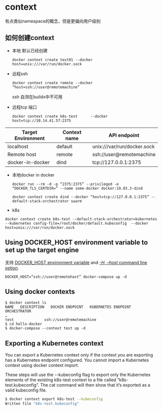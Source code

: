 # context

有点类似namespace的概念，但是更偏向用户级别

## 如何创建context

- 本地
  默认已经创建

  `docker context create test01 --docker host=unix:///var/run/docker.sock`

- 远程ssh

  `docker context create remote ‐‐docker “host=ssh://user@remotemachine”`

  ssh 自测在buildx中不可用

- 远程tcp 端口

  `docker context create k8s-test      --docker host=tcp://10.14.41.57:2375`

| **Target Environment** | **Context name** | **API endpoint**            |
| ---------------------- | ---------------- | --------------------------- |
| localhost              | default          | unix:///var/run/docker.sock |
| Remote host            | remote           | ssh://user@remotemachine    |
| docker-in-docker       | dind             | tcp://127.0.0.1:2375        |

- 本地docker in docker

  `docker run ‐‐rm -d -p “2375:2375” ‐‐privileged -e “DOCKER_TLS_CERTDIR=” ‐‐name some-docker docker:19.03.3-dind`

  `docker context create dind ‐‐docker “host=tcp://127.0.0.1:2375” ‐‐default-stack-orchestrator swarm`

- k8s

`docker context create k8s-test --default-stack-orchestrator=kubernetes   --kubernetes config-file=/root/docker/default.kubeconfig  --docker host=unix:///var/run/docker.sock`

## Using DOCKER_HOST environment variable to set up the target engine

支持 [DOCKER_HOST environment variable](https://docs.docker.com/engine/reference/commandline/cli/#environment-variables) and [*-H, –host* command line option](https://docs.docker.com/compose/reference/overview/).

```
DOCKER_HOST=“ssh://user@remotehost” docker-compose up -d
```

## Using docker contexts

```
$ docker context ls
NAME   DESCRIPTION   DOCKER ENDPOINT   KUBERNETES ENDPOINT   ORCHESTRATOR
…
test              ssh://user@remotemachine
$ cd hello-docker
$ docker-compose ‐‐context test up -d
```

## Exporting a Kubernetes context

  You can export a Kubernetes context only if the context you are exporting has a Kubernetes endpoint configured. You cannot import a Kubernetes context using docker context import.

These steps will use the --kubeconfig flag to export only the Kubernetes elements of the existing k8s-test context to a file called “k8s-test.kubeconfig”. The cat command will then show that it’s exported as a valid kubeconfig file.

```bash
$ docker context export k8s-test --kubeconfig
Written file "k8s-test.kubeconfig"
```
